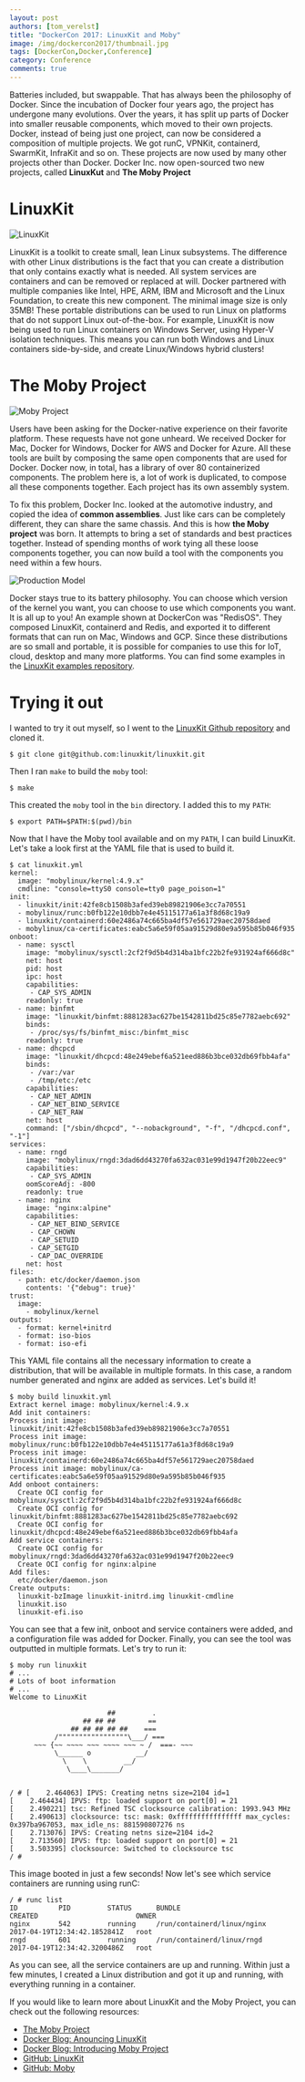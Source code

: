 ```yaml
---
layout: post
authors: [tom_verelst]
title: "DockerCon 2017: LinuxKit and Moby"
image: /img/dockercon2017/thumbnail.jpg
tags: [DockerCon,Docker,Conference]
category: Conference
comments: true
---
```


Batteries included, but swappable.
That has always been the philosophy of Docker.
Since the incubation of Docker four years ago,
the project has undergone many evolutions.
Over the years, it has split up parts of Docker into smaller reusable components,
which moved to their own projects.
Docker, instead of being just one project,
can now be considered a composition of multiple projects.
We got runC, VPNKit, containerd, SwarmKit, InfraKit and so on.
These projects are now used by many other projects other than Docker.
Docker Inc. now open-sourced two new projects,
called **LinuxKut** and **The Moby Project**

# LinuxKit

![LinuxKit](/img/dockercon2017/linux-kit.png)

LinuxKit is a toolkit to create small, lean Linux subsystems.
The difference with other Linux distributions is the fact that you can create a distribution that only contains exactly what is needed.
All system services are containers and can be removed or replaced at will.
Docker partnered with multiple companies like Intel, HPE, ARM, IBM and Microsoft and the Linux Foundation,
to create this new component.
The minimal image size is only 35MB!
These portable distributions can be used to run Linux on platforms that do not support Linux out-of-the-box.
For example,
LinuxKit is now being used to run Linux containers on Windows Server,
using Hyper-V isolation techniques.
This means you can run both Windows and Linux containers side-by-side,
and create Linux/Windows hybrid clusters!

# The Moby Project

![Moby Project](/img/dockercon2017/moby.png)

Users have been asking for the Docker-native experience on their favorite platform.
These requests have not gone unheard.
We received Docker for Mac, Docker for Windows, Docker for AWS and Docker for Azure.
All these tools are built by composing the same open components that are used for Docker.
Docker now, in total, has a library of over 80 containerized components.
The problem here is,
a lot of work is duplicated,
to compose all these components together.
Each project has its own assembly system.

To fix this problem,
Docker Inc. looked at the automotive industry,
and copied the idea of **common assemblies**.
Just like cars can be completely different,
they can share the same chassis.
And this is how **the Moby project** was born.
It attempts to bring a set of standards and best practices together.
Instead of spending months of work tying all these loose components together,
you can now build a tool with the components you need within a few hours.

![Production Model](/img/dockercon2017/common-assemblies.png)

Docker stays true to its battery philosophy.
You can choose which version of the kernel you want,
you can choose to use which components you want.
It is all up to you!
An example shown at DockerCon was "RedisOS".
They composed LinuxKit, containerd and Redis,
and exported it to different formats that can run on Mac, Windows and GCP.
Since these distributions are so small and portable,
it is possible for companies to use this for IoT, cloud, desktop and many more platforms.
You can find some examples in the [LinuxKit examples repository](https://github.com/linuxkit/linuxkit/tree/master/examples).

# Trying it out

I wanted to try it out myself,
so I went to the [LinuxKit Github repository](https://github.com/linuxkit/linuxkit) and cloned it.

```
$ git clone git@github.com:linuxkit/linuxkit.git
```

Then I ran `make` to build the `moby` tool:

```
$ make
```

This created the `moby` tool in the `bin` directory.
I added this to my `PATH`:

```
$ export PATH=$PATH:$(pwd)/bin
```

Now that I have the Moby tool available and on my `PATH`,
I can build LinuxKit.
Let's take a look first at the YAML file that is used to build it.

```
$ cat linuxkit.yml
kernel:
  image: "mobylinux/kernel:4.9.x"
  cmdline: "console=ttyS0 console=tty0 page_poison=1"
init:
  - linuxkit/init:42fe8cb1508b3afed39eb89821906e3cc7a70551
  - mobylinux/runc:b0fb122e10dbb7e4e45115177a61a3f8d68c19a9
  - linuxkit/containerd:60e2486a74c665ba4df57e561729aec20758daed
  - mobylinux/ca-certificates:eabc5a6e59f05aa91529d80e9a595b85b046f935
onboot:
  - name: sysctl
    image: "mobylinux/sysctl:2cf2f9d5b4d314ba1bfc22b2fe931924af666d8c"
    net: host
    pid: host
    ipc: host
    capabilities:
     - CAP_SYS_ADMIN
    readonly: true
  - name: binfmt
    image: "linuxkit/binfmt:8881283ac627be1542811bd25c85e7782aebc692"
    binds:
     - /proc/sys/fs/binfmt_misc:/binfmt_misc
    readonly: true
  - name: dhcpcd
    image: "linuxkit/dhcpcd:48e249ebef6a521eed886b3bce032db69fbb4afa"
    binds:
     - /var:/var
     - /tmp/etc:/etc
    capabilities:
     - CAP_NET_ADMIN
     - CAP_NET_BIND_SERVICE
     - CAP_NET_RAW
    net: host
    command: ["/sbin/dhcpcd", "--nobackground", "-f", "/dhcpcd.conf", "-1"]
services:
  - name: rngd
    image: "mobylinux/rngd:3dad6dd43270fa632ac031e99d1947f20b22eec9"
    capabilities:
     - CAP_SYS_ADMIN
    oomScoreAdj: -800
    readonly: true
  - name: nginx
    image: "nginx:alpine"
    capabilities:
     - CAP_NET_BIND_SERVICE
     - CAP_CHOWN
     - CAP_SETUID
     - CAP_SETGID
     - CAP_DAC_OVERRIDE
    net: host
files:
  - path: etc/docker/daemon.json
    contents: '{"debug": true}'
trust:
  image:
    - mobylinux/kernel
outputs:
  - format: kernel+initrd
  - format: iso-bios
  - format: iso-efi
```

This YAML file contains all the necessary information to create a distribution,
that will be available in multiple formats.
In this case,
a random number generated and nginx are added as services.
Let's build it!

```
$ moby build linuxkit.yml
Extract kernel image: mobylinux/kernel:4.9.x
Add init containers:
Process init image: linuxkit/init:42fe8cb1508b3afed39eb89821906e3cc7a70551
Process init image: mobylinux/runc:b0fb122e10dbb7e4e45115177a61a3f8d68c19a9
Process init image: linuxkit/containerd:60e2486a74c665ba4df57e561729aec20758daed
Process init image: mobylinux/ca-certificates:eabc5a6e59f05aa91529d80e9a595b85b046f935
Add onboot containers:
  Create OCI config for mobylinux/sysctl:2cf2f9d5b4d314ba1bfc22b2fe931924af666d8c
  Create OCI config for linuxkit/binfmt:8881283ac627be1542811bd25c85e7782aebc692
  Create OCI config for linuxkit/dhcpcd:48e249ebef6a521eed886b3bce032db69fbb4afa
Add service containers:
  Create OCI config for mobylinux/rngd:3dad6dd43270fa632ac031e99d1947f20b22eec9
  Create OCI config for nginx:alpine
Add files:
  etc/docker/daemon.json
Create outputs:
  linuxkit-bzImage linuxkit-initrd.img linuxkit-cmdline
  linuxkit.iso
  linuxkit-efi.iso
```

You can see that a few init, onboot and service containers were added,
and a configuration file was added for Docker.
Finally,
you can see the tool was outputted in multiple formats.
Let's try to run it:

```
$ moby run linuxkit
# ...
# Lots of boot information
# ...
Welcome to LinuxKit

                        ##         .
                  ## ## ##        ==
               ## ## ## ## ##    ===
           /"""""""""""""""""\___/ ===
      ~~~ {~~ ~~~~ ~~~ ~~~~ ~~~ ~ /  ===- ~~~
           \______ o           __/
             \    \         __/
              \____\_______/


/ # [    2.464063] IPVS: Creating netns size=2104 id=1
[    2.464434] IPVS: ftp: loaded support on port[0] = 21
[    2.490221] tsc: Refined TSC clocksource calibration: 1993.943 MHz
[    2.490613] clocksource: tsc: mask: 0xffffffffffffffff max_cycles: 0x397ba967053, max_idle_ns: 881590807276 ns
[    2.713076] IPVS: Creating netns size=2104 id=2
[    2.713560] IPVS: ftp: loaded support on port[0] = 21
[    3.503395] clocksource: Switched to clocksource tsc
/ #
```

This image booted in just a few seconds!
Now let's see which service containers are running using runC:

```
/ # runc list
ID          PID         STATUS      BUNDLE                        CREATED                        OWNER
nginx       542         running     /run/containerd/linux/nginx   2017-04-19T12:34:42.1852841Z   root
rngd        601         running     /run/containerd/linux/rngd    2017-04-19T12:34:42.3200486Z   root
```

As you can see,
all the service containers are up and running.
Within just a few minutes,
I created a Linux distribution and got it up and running,
with everything running in a container.

If you would like to learn more about LinuxKit and the Moby Project,
you can check out the following resources:

* [The Moby Project](https://mobyproject.org/)
* [Docker Blog: Anouncing LinuxKit](https://blog.docker.com/2017/04/introducing-linuxkit-container-os-toolkit/)
* [Docker Blog: Introducing Moby Project](https://blog.docker.com/2017/04/introducing-the-moby-project/)
* [GitHub: LinuxKit](https://github.com/linuxkit/linuxkit)
* [GitHub: Moby](https://github.com/moby/moby)
